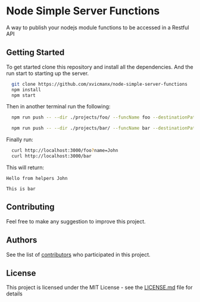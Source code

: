 # Node Simple Server Functions

A way to publish your nodejs module functions to be accessed in a Restful API

## Getting Started

To get started clone this repository and install all the dependencies.
And the run start to starting up the server.

```bash
  git clone https://github.com/xvicmanx/node-simple-server-functions
  npm install
  npm start
```

Then in another terminal run the following: 

```bash
  npm run push -- --dir ./projects/foo/ --funcName foo --destinationPath http://localhost:3000/push/

  npm run push -- --dir ./projects/bar/ --funcName bar --destinationPath http://localhost:3000/push/
```

Finally run:

```bash
  curl http://localhost:3000/foo?name=John
  curl http://localhost:3000/bar
```
This will return: 

`Hello from helpers John`

`This is bar`

## Contributing

Feel free to make any suggestion to improve this project.


## Authors

See the list of [contributors](https://github.com/xvicmanx/node-simple-server-functions/graphs/contributors) who participated in this project.

## License

This project is licensed under the MIT License - see the [LICENSE.md](LICENSE.md) file for details
